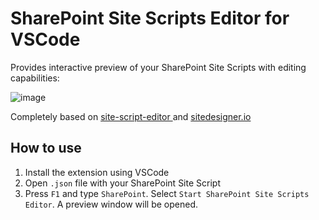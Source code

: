 # SharePoint Site Scripts Editor for VSCode

Provides interactive preview of your SharePoint Site Scripts with editing capabilities:

![image](https://raw.githubusercontent.com/s-KaiNet/site-script-editor/vscode/vscode-addin/img/vscode-script-editor.gif)

Completely based on [site-script-editor
](https://github.com/punamaki/site-script-editor) and [sitedesigner.io](https://www.sitedesigner.io/#/) 

## How to use
1. Install the extension using VSCode
2. Open `.json` file with your SharePoint Site Script
3. Press `F1` and type `SharePoint`. Select `Start SharePoint Site Scripts Editor`. A preview window will be opened.